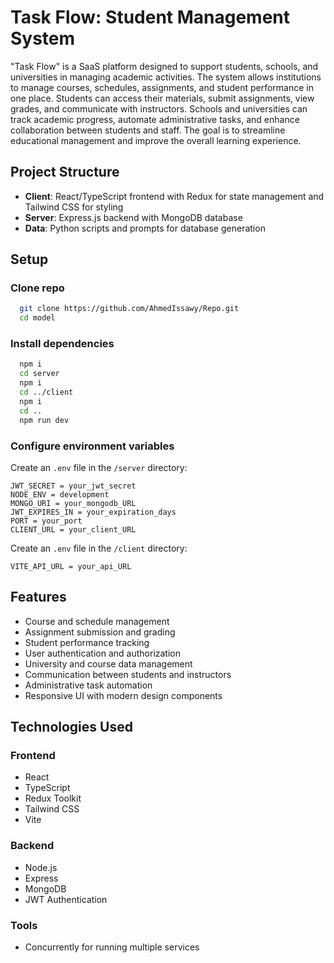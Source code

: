 # Task Flow: Student Management System

"Task Flow" is a SaaS platform designed to support students, schools, and universities in managing academic activities. The system allows institutions to manage courses, schedules, assignments, and student performance in one place. Students can access their materials, submit assignments, view grades, and communicate with instructors. Schools and universities can track academic progress, automate administrative tasks, and enhance collaboration between students and staff. The goal is to streamline educational management and improve the overall learning experience.

## Project Structure

- **Client**: React/TypeScript frontend with Redux for state management and Tailwind CSS for styling
- **Server**: Express.js backend with MongoDB database
- **Data**: Python scripts and prompts for database generation

## Setup

### Clone repo

```bash
  git clone https://github.com/AhmedIssawy/Repo.git
  cd model
```

### Install dependencies

```bash
  npm i
  cd server
  npm i
  cd ../client
  npm i
  cd ..
  npm run dev
```

### Configure environment variables

Create an `.env` file in the `/server` directory:

```
JWT_SECRET = your_jwt_secret
NODE_ENV = development
MONGO_URI = your_mongodb_URL
JWT_EXPIRES_IN = your_expiration_days
PORT = your_port
CLIENT_URL = your_client_URL
```

Create an `.env` file in the `/client` directory: 

```
VITE_API_URL = your_api_URL
```

## Features

- Course and schedule management
- Assignment submission and grading
- Student performance tracking
- User authentication and authorization
- University and course data management
- Communication between students and instructors
- Administrative task automation
- Responsive UI with modern design components

## Technologies Used

### Frontend

- React
- TypeScript
- Redux Toolkit
- Tailwind CSS
- Vite

### Backend

- Node.js
- Express
- MongoDB
- JWT Authentication

### Tools

- Concurrently for running multiple services
